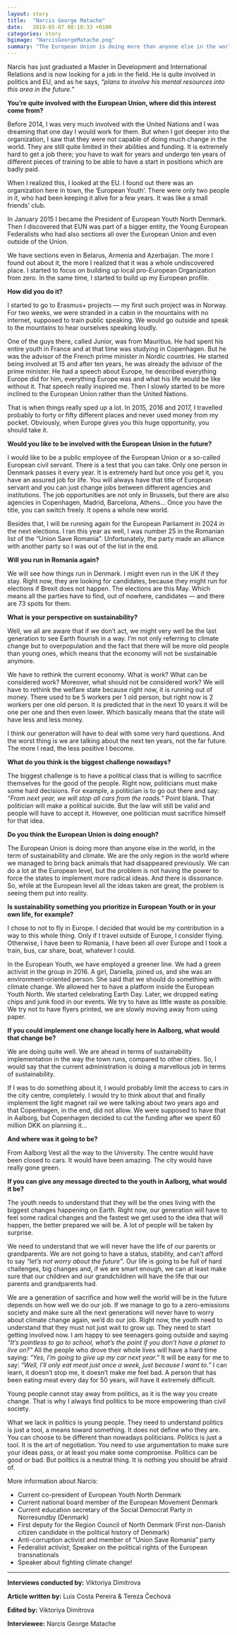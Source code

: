 ```yaml
---
layout: story
title:  "Narcis George Matache"
date:   2019-05-07 08:10:33 +0100
categories: story
bgimage: "NarcisGeorgeMatache.png"
summary: "The European Union is doing more than anyone else in the world in the term of sustainability and climate. We are the only region in the world where we managed to bring back animals that had disappeared previously."
---
```

Narcis has just graduated a Master in Development and International Relations and is now looking for a job in the field. He is quite involved in politics and EU, and as he says, *“plans to involve his mental resources into this area in the future.”*

**You’re quite involved with the European Union, where did this interest come from?**

Before 2014, I was very much involved with the United Nations and I was dreaming that one day I would work for them. But when I got deeper into the organization, I saw that they were not capable of doing much change in the world. They are still quite limited in their abilities and funding. It is extremely hard to get a job there; you have to wait for years and undergo ten years of different pieces of training to be able to have a start in positions which are badly paid.

When I realized this, I looked at the EU. I found out there was an organization here in town, the ‘European Youth’. There were only two people in it, who had been keeping it alive for a few years. It was like a small friends’ club.

In January 2015 I became the President of European Youth North Denmark. Then I discovered that EUN was part of a bigger entity, the Young European Federalists who had also sections all over the European Union and even outside of the Union.

We have sections even in Belarus, Armenia and Azerbaijan. The more I found out about it, the more I realized that it was a whole undiscovered place. I started to focus on building up local pro-European Organization from zero. In the same time, I started to build up my European profile.

**How did you do it?**

I started to go to Erasmus+ projects — my first such project was in Norway. For two weeks, we were stranded in a cabin in the mountains with no internet, supposed to train public speaking. We would go outside and speak to the mountains to hear ourselves speaking loudly.

One of the guys there, called Junior, was from Mauritius. He had spent his entire youth in France and at that time was studying in Copenhagen. But he was the advisor of the French prime minister in Nordic countries. He started being involved at 15 and after ten years, he was already the advisor of the prime minister. He had a speech about Europe, he described everything Europe did for him, everything Europe was and what his life would be like without it. That speech really inspired me. Then I slowly started to be more inclined to the European Union rather than the United Nations.

That is when things really sped up a lot. In 2015, 2016 and 2017, I travelled probably to forty or fifty different places and never used money from my pocket. Obviously, when Europe gives you this huge opportunity, you should take it.

**Would you like to be involved with the European Union in the future?**

I would like to be a public employee of the European Union or a so-called European civil servant. There is a test that you can take. Only one person in Denmark passes it every year. It is extremely hard but once you get it, you have an assured job for life. You will always have that title of European servant and you can just change jobs between different agencies and institutions. The job opportunities are not only in Brussels, but there are also agencies in Copenhagen, Madrid, Barcelona, Athens… Once you have the title, you can switch freely. It opens a whole new world.

Besides that, I will be running again for the European Parliament in 2024 in the next elections. I ran this year as well, I was number 25 in the Romanian list of the “Union Save Romania”. Unfortunately, the party made an alliance with another party so I was out of the list in the end.

**Will you run in Romania again?**

We will see how things run in Denmark. I might even run in the UK if they stay. Right now, they are looking for candidates, because they might run for elections if Brexit does not happen. The elections are this May. Which means all the parties have to find, out of nowhere, candidates — and there are 73 spots for them.

**What is your perspective on sustainability?**

Well, we all are aware that if we don’t act, we might very well be the last generation to see Earth flourish in a way. I’m not only referring to climate change but to overpopulation and the fact that there will be more old people than young ones, which means that the economy will not be sustainable anymore.

We have to rethink the current economy. What is work? What can be considered work? Moreover, what should not be considered work? We will have to rethink the welfare state because right now, it is running out of money. There used to be 5 workers per 1 old person, but right now is 2 workers per one old person. It is predicted that in the next 10 years it will be one per one and then even lower. Which basically means that the state will have less and less money.

I think our generation will have to deal with some very hard questions. And the worst thing is we are talking about the next ten years, not the far future. The more I read, the less positive I become.

**What do you think is the biggest challenge nowadays?**

The biggest challenge is to have a political class that is willing to sacrifice themselves for the good of the people. Right now, politicians must make some hard decisions. For example, a politician is to go out there and say: *“From next year, we will stop all cars from the roads.”* Point blank. That politician will make a political suicide. But the law will still be valid and people will have to accept it. However, one politician must sacrifice himself for that idea.

**Do you think the European Union is doing enough?**

The European Union is doing more than anyone else in the world, in the term of sustainability and climate. We are the only region in the world where we managed to bring back animals that had disappeared previously.
We can do a lot at the European level, but the problem is not having the power to force the states to implement more radical ideas. And there is dissonance. So, while at the European level all the ideas taken are great, the problem is seeing them put into reality.

**Is sustainability something you prioritize in European Youth or in your own life, for example?**

I chose to not to fly in Europe. I decided that would be my contribution in a way to this whole thing. Only if I travel outside of Europe, I consider flying. Otherwise, I have been to Romania, I have been all over Europe and I took a train, bus, car share, boat, whatever I could.

In the European Youth, we have employed a greener line. We had a green activist in the group in 2016. A girl, Daniella, joined us, and she was an environment-oriented person. She said that we should do something with climate change. We allowed her to have a platform inside the European Youth North. We started celebrating Earth Day. Later, we dropped eating chips and junk food in our events. We try to have as little waste as possible. We try not to have flyers printed, we are slowly moving away from using paper.

**If you could implement one change locally here in Aalborg, what would that change be?**

We are doing quite well. We are ahead in terms of sustainability implementation in the way the town runs, compared to other cities. So, I would say that the current administration is doing a marvellous job in terms of sustainability.

If I was to do something about it, I would probably limit the access to cars in the city centre, completely. I would try to think about that and finally implement the light magnet rail we were talking about two years ago and that Copenhagen, in the end, did not allow. We were supposed to have that in Aalborg, but Copenhagen decided to cut the funding after we spent 60 million DKK on planning it…

**And where was it going to be?**

From Aalborg Vest all the way to the University. The centre would have been closed to cars. It would have been amazing. The city would have really gone green.

**If you can give any message directed to the youth in Aalborg, what would it be?**

The youth needs to understand that they will be the ones living with the biggest changes happening on Earth. Right now, our generation will have to feel some radical changes and the fastest we get used to the idea that will happen, the better prepared we will be. A lot of people will be taken by surprise.

We need to understand that we will never have the life of our parents or grandparents. We are not going to have a status, stability, and can’t afford to say *“let’s not worry about the future”*. Our life is going to be full of hard challenges, big changes and, if we are smart enough, we can at least make sure that our children and our grandchildren will have the life that our parents and grandparents had.

We are a generation of sacrifice and how well the world will be in the future depends on how well we do our job. If we manage to go to a zero-emissions society and make sure all the next generations will never have to worry about climate change again, we’d do our job. Right now, the youth need to understand that they must not just wait to grow up. They need to start getting involved now. I am happy to see teenagers going outside and saying *“It’s pointless to go to school, what’s the point if you don’t have a planet to live on?”*
All the people who drove their whole lives will have a hard time saying: *“Yes, I’m going to give up my car next year.”* It will be easy for me to say: *“Well, I’ll only eat meat just once a week, just because I want to.”* I can learn, it doesn’t stop me, it doesn’t make me feel bad. A person that has been eating meat every day for 50 years, will have it extremely difficult.

Young people cannot stay away from politics, as it is the way you create change. That is why I always find politics to be more empowering than civil society.

What we lack in politics is young people. They need to understand politics is just a tool, a means toward something. It does not define who they are. You can choose to be different than nowadays politicians. Politics is just a tool. It is the art of negotiation. You need to use argumentation to make sure your ideas pass, or at least you make some compromise. Politics can be good or bad. But politics is a neutral thing. It is nothing you should be afraid of.

More information about Narcis:
- Current co-president of European Youth North Denmark
- Current national board member of the European Movement Denmark
- Current education secretary of the Social Democrat Party in Norresundby (Denmark)
- First deputy for the Region Council of North Denmark (First non-Danish citizen candidate in the political history of Denmark)
- Anti-corruption activist and member of “Union Save Romania” party
- Federalist activist; Speaker on the political rights of the European transnationals
- Speaker about fighting climate change!

____________

**Interviews conducted by:** Viktoriya Dimitrova

**Article written by:** Luis Costa Pereira & Tereza Čechová

**Edited by:** Viktoriya Dimitrova

**Interviewee:** Narcis George Matache
